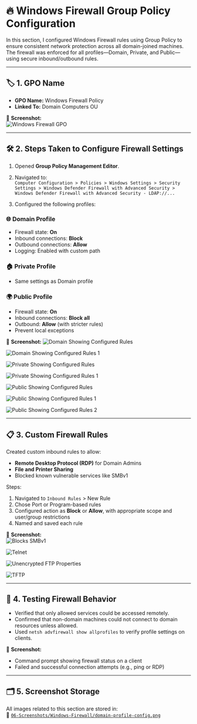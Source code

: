 # 🔥 Windows Firewall Group Policy Configuration

In this section, I configured Windows Firewall rules using Group Policy to ensure consistent network protection across all domain-joined machines. The firewall was enforced for all profiles—Domain, Private, and Public—using secure inbound/outbound rules.

---

## 🏷️ 1. GPO Name

- **GPO Name:** Windows Firewall Policy  
- **Linked To:** Domain Computers OU

📸 **Screenshot:**  
![Windows Firewall GPO](https://github.com/user-attachments/assets/88637b64-1050-4123-b148-00efe9dcb92b)

---

## 🛠️ 2. Steps Taken to Configure Firewall Settings

1. Opened **Group Policy Management Editor**.  
2. Navigated to:  
   `Computer Configuration > Policies > Windows Settings > Security Settings > Windows Defender Firewall with Advanced Security > Windows Defender Firewall with Advanced Security - LDAP://...`

3. Configured the following profiles:

### 🌐 Domain Profile
- Firewall state: **On**
- Inbound connections: **Block**
- Outbound connections: **Allow**
- Logging: Enabled with custom path

### 🏠 Private Profile
- Same settings as Domain profile

### 🌍 Public Profile
- Firewall state: **On**
- Inbound connections: **Block all**
- Outbound: **Allow** (with stricter rules)
- Prevent local exceptions

📸 **Screenshot:**
![Domain Showing Configured Rules](https://github.com/user-attachments/assets/c6c0d172-a761-4623-9585-b4e1c3847934)

![Domain Showing Configured Rules 1](https://github.com/user-attachments/assets/0fc7037e-47c4-4fff-9705-e6259b832be0)

![Private Showing Configured Rules](https://github.com/user-attachments/assets/e5f44e85-cfbc-4eb3-b668-fc228c980a80)

![Private Showing Configured Rules 1](https://github.com/user-attachments/assets/2ba6fedd-7209-4932-81c4-8d868858f9ad)

![Public Showing Configured Rules](https://github.com/user-attachments/assets/d480cd8e-06ce-45a1-ac3e-394ac041fde1)

![Public Showing Configured Rules 1](https://github.com/user-attachments/assets/137ff7ad-faba-4113-b253-4d93e6dffddd)

![Public Showing Configured Rules 2](https://github.com/user-attachments/assets/d68f4012-7b05-4ac8-a36f-c81ff109b9fd)

---

## 📋 3. Custom Firewall Rules

Created custom inbound rules to allow:
- **Remote Desktop Protocol (RDP)** for Domain Admins
- **File and Printer Sharing**
- Blocked known vulnerable services like SMBv1

Steps:
1. Navigated to `Inbound Rules` > New Rule  
2. Chose Port or Program-based rules  
3. Configured action as **Block** or **Allow**, with appropriate scope and user/group restrictions  
4. Named and saved each rule

📸 **Screenshot:**  
![Blocks SMBv1](https://github.com/user-attachments/assets/fb693f99-c92c-4f11-b4df-ba63cf00c821)

![Telnet](https://github.com/user-attachments/assets/fea2d844-3171-4aa7-914a-8d682192e35e)

![Unencrypted FTP Properties](https://github.com/user-attachments/assets/b51a559c-1ed3-4397-9e42-85a29f2c9d41)

![TFTP](https://github.com/user-attachments/assets/33e270b5-c463-4277-b134-3bda2485eb9b)

---

## 🧪 4. Testing Firewall Behavior

- Verified that only allowed services could be accessed remotely.
- Confirmed that non-domain machines could not connect to domain resources unless allowed.
- Used `netsh advfirewall show allprofiles` to verify profile settings on clients.

📸 **Screenshot:**  
- Command prompt showing firewall status on a client  
- Failed and successful connection attempts (e.g., ping or RDP)

---

## 🗂️ 5. Screenshot Storage

All images related to this section are stored in:  
📂 [`06-Screenshots/Windows-Firewall/domain-profile-config.png`]()

